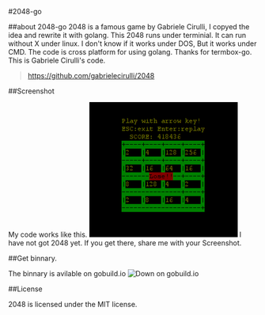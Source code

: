 #2048-go

##about 2048-go
2048 is a famous game by Gabriele Cirulli, I copyed the idea and rewrite it with golang. 
This 2048 runs under terminial. It can run without X under linux. I don't know if it works under DOS, But it works under CMD. The code is cross platform for using golang. 
Thanks for termbox-go.
This is Gabriele Cirulli's code. 
> https://github.com/gabrielecirulli/2048

##Screenshot

My code works like this.
![Screenshot-2048-go](./img/Screenshot.png)
I have not got 2048 yet. If you get there, share me with your Screenshot.

##Get binnary.

The binnary is avilable on gobuild.io
![Down on gobuild.io](http://gobuild.io/download/github.com/wangwenbin/2048-go)

##License

2048 is licensed under the MIT license.
